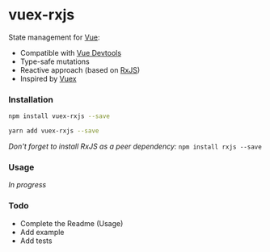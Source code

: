 # vuex-rxjs

State management for [Vue](https://github.com/vuejs/vue):
* Compatible with [Vue Devtools](https://github.com/vuejs/vue-devtools)
* Type-safe mutations
* Reactive approach (based on [RxJS](https://github.com/ReactiveX/rxjs))
* Inspired by [Vuex](https://github.com/vuejs/vuex) 



### Installation
```sh
npm install vuex-rxjs --save
```
```sh
yarn add vuex-rxjs --save
```

_Don't forget to install RxJS as a peer dependency:_ `npm install rxjs --save`

### Usage
_In progress_


### Todo
* Complete the Readme (Usage)
* Add example
* Add tests
